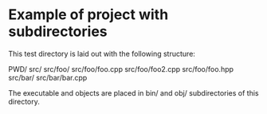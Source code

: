 Example of project with subdirectories
======================================
This test directory is laid out with the following structure:

  PWD/
    src/
      src/foo/
        src/foo/foo.cpp
        src/foo/foo2.cpp
        src/foo/foo.hpp
      src/bar/
        src/bar/bar.cpp

The executable and objects are placed in bin/ and obj/ subdirectories of
this directory.

